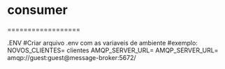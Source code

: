 # consumer
==================

.ENV
#Criar arquivo .env com as variaveis de ambiente
#exemplo:
NOVOS_CLIENTES= clientes
AMQP_SERVER_URL= AMQP_SERVER_URL= amqp://guest:guest@message-broker:5672/
